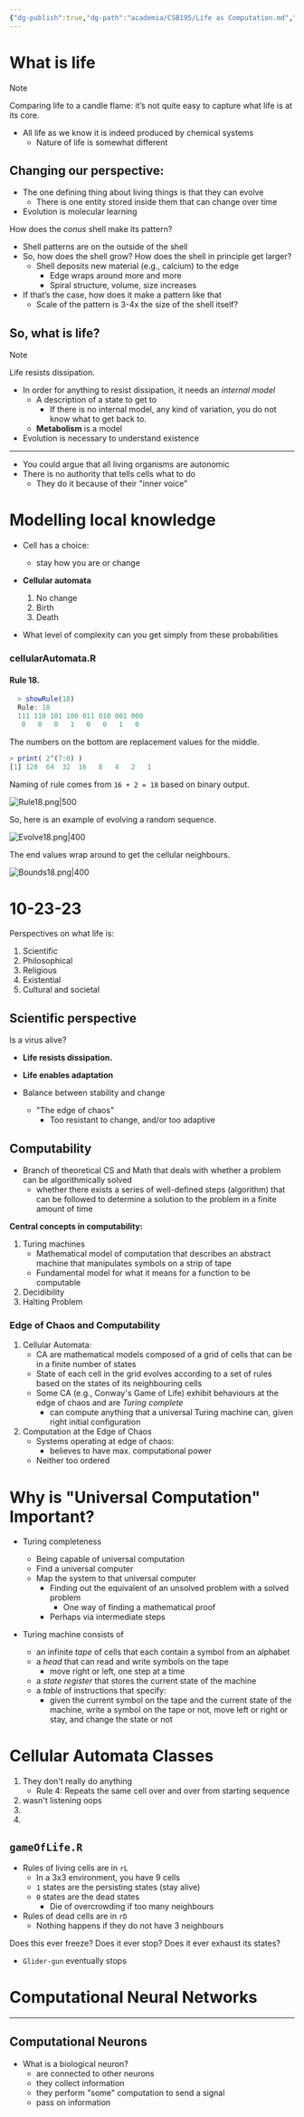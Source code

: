 ```yaml
---
{"dg-publish":true,"dg-path":"academia/CSB195/Life as Computation.md","permalink":"/academia/csb-195/life-as-computation/","created":"2023-10-18T16:22:02.399-04:00","updated":"2023-11-16T23:16:14.512-05:00"}
---
```


# What is life
> [!note]
> Comparing life to a candle flame: it’s not quite easy to capture what life is at its core.
- All life as we know it is indeed produced by chemical systems
    - Nature of life is somewhat different

## Changing our perspective:

- The one defining thing about living things is that they can evolve
    - There is one entity stored inside them that can change over time
- Evolution is molecular learning

How does the *conus* shell make its pattern?

- Shell patterns are on the outside of the shell
- So, how does the shell grow? How does the shell in principle get larger?
    - Shell deposits new material (e.g., calcium) to the edge
        - Edge wraps around more and more
        - Spiral structure, volume, size increases
- If that’s the case, how does it make a pattern like that
    - Scale of the pattern is 3-4x the size of the shell itself?

## So, what is life?

>[!note]
>Life resists dissipation.

- In order for anything to resist dissipation, it needs an *internal model*
	- A description of a state to get to
		- If there is no internal model, any kind of variation, you do not know what to get back to.
	- **Metabolism** is a model
- Evolution is necessary to understand existence
---
- You could argue that all living organisms are autonomic
- There is no authority that tells cells what to do
	- They do it because of their "inner voice"

# Modelling local knowledge
- Cell has a choice:
	- stay how you are or change

- **Cellular automata**
	1. No change
	2. Birth
	3. Death
- What level of complexity can you get simply from these probabilities

### cellularAutomata.R
#### Rule 18.

```R
  > showRule(18)
  Rule: 18
  111 110 101 100 011 010 001 000
   0   0   0   1   0   0   1   0  
```
The numbers on the bottom are replacement values for the middle.

```R
> print( 2^(7:0) )
[1] 128  64  32  16   8   4   2   1
```
Naming of rule comes from `16 + 2 = 18` based on binary output.

![Rule18.png|500](/img/user/Files/02%20CSB195/Rule18.png)

So, here is an example of evolving a random sequence.

![Evolve18.png|400](/img/user/Files/02%20CSB195/Evolve18.png)

The end values wrap around to get the cellular neighbours.

![Bounds18.png|400](/img/user/Files/02%20CSB195/Bounds18.png)

# 10-23-23

Perspectives on what life is:
1. Scientific
2.  Philosophical
3. Religious
4. Existential
5. Cultural and societal

## Scientific perspective

Is a virus alive?
- **Life resists dissipation.**
- **Life enables adaptation**


- Balance between stability and change
	- "The edge of chaos"
		- Too resistant to change, and/or too adaptive

## Computability

- Branch of theoretical CS and Math that deals with whether a problem can be algorithmically solved
	- whether there exists a series of well-defined steps (algorithm) that can be followed to determine a solution to the problem in a finite amount of time

**Central concepts in computability:**
1. Turing machines
	- Mathematical model of computation that describes an abstract machine that manipulates symbols on a strip of tape
	- Fundamental model for what it means for a function to be computable
2. Decidibility
3. Halting Problem

### Edge of Chaos and Computability

1. Cellular Automata:
	- CA are mathematical models composed of a grid of cells that can be in a finite number of states
	- State of each cell in the grid evolves according to a set of rules based on the states of its neighbouring cells
	- Some CA (e.g., Conway's Game of Life) exhibit behaviours at the edge of chaos and are *Turing complete*
		- can compute anything that a universal Turing machine can, given right initial configuration
2. Computation at the Edge of Chaos
	- Systems operating at edge of chaos:
		- believes to have max. computational power
	- Neither too ordered

# Why is "Universal Computation" Important?

- Turing completeness
	- Being capable of universal computation
	- Find a universal computer
	- Map the system to that universal computer
		- Finding out the equivalent of an unsolved problem with a solved problem
			- One way of finding a mathematical proof
		- Perhaps via intermediate steps

- Turing machine consists of
	- an infinite *tape* of cells that each contain a symbol from an alphabet
	- a *head* that can read and write symbols on the tape
		- move right or left, one step at a time
	- a *state register* that stores the current state of the machine
	- a *table* of instructions that specify:
		- given the current symbol on the tape and the current state of the machine, write a symbol on the tape or not, move left or right or stay, and change the state or not

# Cellular Automata Classes

1. They don't really do anything
	- Rule 4: Repeats the same cell over and over from starting sequence
2. wasn't listening oops
3. 
4. 

## `gameOfLife.R`

- Rules of living cells are in `rL`
	- In a 3x3 environment, you have 9 cells
	- `1` states are the persisting states (stay alive)
	- `0` states are the dead states
		- Die of overcrowding if too many neighbours
- Rules of dead cells are in `rD`
	- Nothing happens if they do not have 3 neighbours

Does this ever freeze? Does it ever stop? Does it ever exhaust its states?
- `Glider-gun` eventually stops


# Computational Neural Networks

--- 


## Computational Neurons

- What is a biological neuron?
	- are connected to other neurons
	- they collect information
	- they perform "some" computation to send a signal
	- pass on information



